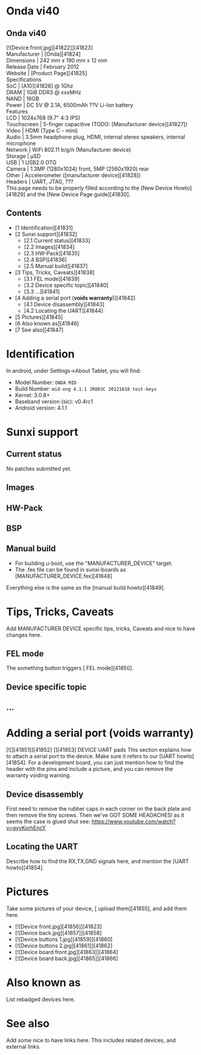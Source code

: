 # Onda vi40
Onda vi40  
---  
[![Device front.jpg][41822]][41823]  
Manufacturer |  [Onda][41824]  
Dimensions |  242 _mm_ x 190 _mm_ x 12 _mm_  
Release Date |  February 2012   
Website |  [Product Page][41825]  
Specifications   
SoC |  [A10][41826] @ 1Ghz   
DRAM |  1GiB DDR3 @ xxxMHz   
NAND |  16GB   
Power |  DC 5V @ 2.1A, 6500mAh ??V Li-Ion battery   
Features   
LCD |  1024x768 (9.7" 4:3 IPS)   
Touchscreen |  5-finger capacitive (TODO: [Manufacturer device][41827])   
Video |  HDMI (Type C - mini)   
Audio |  3.5mm headphone plug, HDMI, internal stereo speakers, internal microphone   
Network |  WiFi 802.11 b/g/n (Manufacturer device)   
Storage |  µSD   
USB |  1 USB2.0 OTG   
Camera |  1.3MP (1280x1024) front, 5MP (2560x1920) rear   
Other |  Accelerometer ([manufacturer device][41828])   
Headers |  UART, JTAG, ???  
This page needs to be properly filled according to the [New Device Howto][41829] and the [New Device Page guide][41830].
## Contents
  * [1 Identification][41831]
  * [2 Sunxi support][41832]
    * [2.1 Current status][41833]
    * [2.2 Images][41834]
    * [2.3 HW-Pack][41835]
    * [2.4 BSP][41836]
    * [2.5 Manual build][41837]
  * [3 Tips, Tricks, Caveats][41838]
    * [3.1 FEL mode][41839]
    * [3.2 Device specific topic][41840]
    * [3.3 ...][41841]
  * [4 Adding a serial port (**voids warranty**)][41842]
    * [4.1 Device disassembly][41843]
    * [4.2 Locating the UART][41844]
  * [5 Pictures][41845]
  * [6 Also known as][41846]
  * [7 See also][41847]

# Identification
In android, under Settings->About Tablet, you will find: 
  * Model Number: `ONDA MID`
  * Build Number: `mid-eng 4.1.1 JRO03C 20121018 test-keys`
  * Kernel: 3.0.8+
  * Baseband version (sic): v0.4rc1
  * Android version: 4.1.1

# Sunxi support
## Current status
No patches submitted yet. 
## Images
## HW-Pack
## BSP
## Manual build
  * For building u-boot, use the "MANUFACTURER_DEVICE" target.
  * The .fex file can be found in sunxi-boards as [MANUFACTURER_DEVICE.fex][41848]

Everything else is the same as the [manual build howto][41849]. 
# Tips, Tricks, Caveats
Add MANUFACTURER DEVICE specific tips, tricks, Caveats and nice to have changes here.
## FEL mode
The something button triggers [ FEL mode][41850]. 
## Device specific topic
## ...
# Adding a serial port (**voids warranty**)
[![][41851]][41852]
[][41853]
DEVICE UART pads
This section explains how to attach a serial port to the device. Make sure it refers to our [UART howto][41854]. For a development board, you can just mention how to find the header with the pins and include a picture, and you can remove the warranty voiding warning.
## Device disassembly
First need to remove the rubber caps in each corner on the back plate and then remove the tiny screws. Then we've GOT SOME HEADACHES! as it seems the case is glued shut see: <https://www.youtube.com/watch?v=gvyKorhEncY>
## Locating the UART
Describe how to find the RX,TX,GND signals here, and mention the [UART howto][41854].
# Pictures
Take some pictures of your device, [ upload them][41855], and add them here.
  * [![Device front.jpg][41856]][41823]
  * [![Device back.jpg][41857]][41858]
  * [![Device buttons 1.jpg][41859]][41860]
  * [![Device buttons 2.jpg][41861]][41862]
  * [![Device board front.jpg][41863]][41864]
  * [![Device board back.jpg][41865]][41866]

# Also known as
List rebadged devices here.
# See also
Add some nice to have links here. This includes related devices, and external links.
